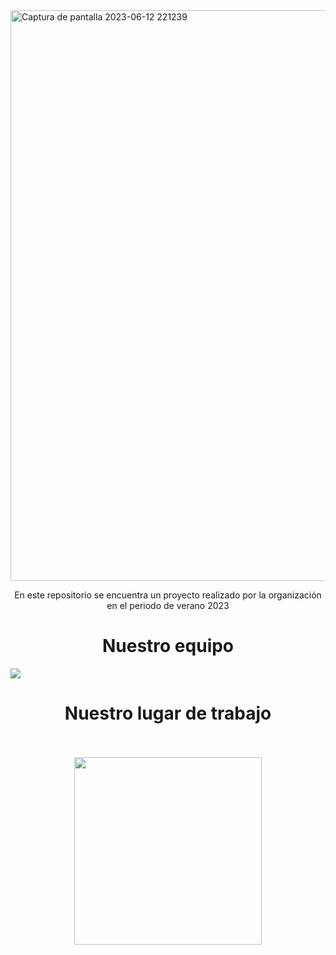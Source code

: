 <img width="913" alt="Captura de pantalla 2023-06-12 221239" src="https://github.com/asha-gc/hciproyect/assets/56806594/fe958643-0625-4721-a55a-8ecdc2eeadab">
<p align="center">En este repositorio se encuentra un proyecto realizado por la organización en el periodo de verano 2023</p>

<h1 align="center"> Nuestro equipo </h1>
<img src="https://github.com/asha-gc/hciproyect/assets/56806594/e2be1cdd-55ee-44c6-a61c-e924ef180bf6">
<h1 align="center"> Nuestro lugar de trabajo </h1> 
<br><br>
<div align="center"><img src="https://upload.wikimedia.org/wikipedia/commons/8/8e/UADY_logo.svg" width=300px></div>

